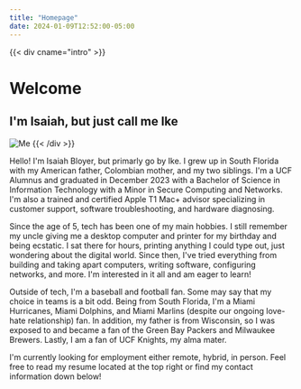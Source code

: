 ```yaml
---
title: "Homepage"
date: 2024-01-09T12:52:00-05:00
---
```


{{< div cname="intro" >}}
# Welcome
## I'm Isaiah, but just call me Ike
![Me](/img/face.jpg)
{{< /div >}}

Hello! I'm Isaiah Bloyer, but primarly go by Ike. I grew up in South Florida with my American father, Colombian mother, and my two siblings. I'm a UCF Alumnus and graduated in December 2023 with a Bachelor of Science in Information Technology with a Minor in Secure Computing and Networks. I'm also a trained and certified Apple T1 Mac+ advisor specializing in customer support, software troubleshooting, and hardware diagnosing.

Since the age of 5, tech has been one of my main hobbies. I still remember my uncle giving me a desktop computer and printer for my birthday and being ecstatic. I sat there for hours, printing anything I could type out, just wondering about the digital world. Since then, I've tried everything from building and taking apart computers, writing software, configuring networks, and more. I'm interested in it all and am eager to learn!

Outside of tech, I'm a baseball and football fan. Some may say that my choice in teams is a bit odd. Being from South Florida, I'm a Miami Hurricanes, Miami Dolphins, and Miami Marlins (despite our ongoing love-hate relationship) fan. In addition, my father is from Wisconsin, so I was exposed to and became a fan of the Green Bay Packers and Milwaukee Brewers. Lastly, I am a fan of UCF Knights, my alma mater.

I'm currently looking for employment either remote, hybrid, in person. Feel free to read my resume located at the top right or find my contact information down below!
